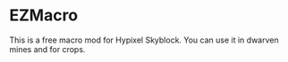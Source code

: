# EZMacro

This is a free macro mod for Hypixel Skyblock. You can use it in dwarven mines and for crops.
